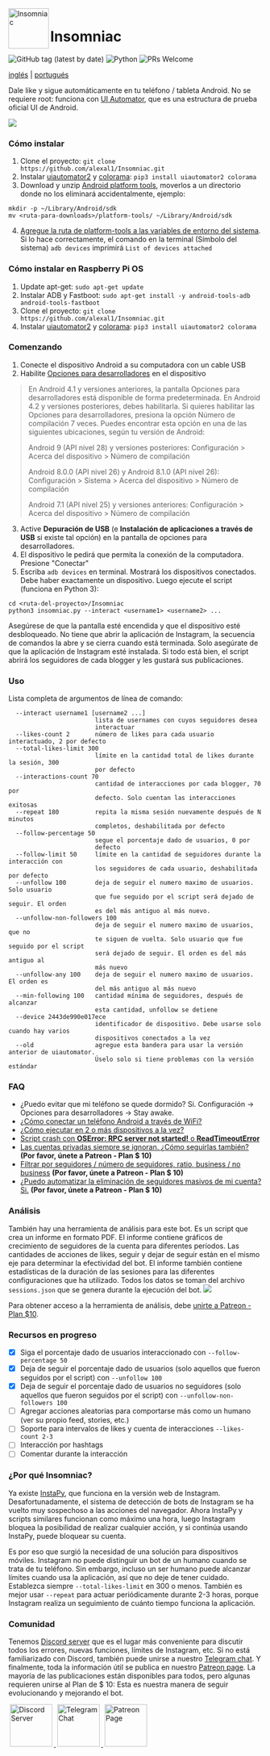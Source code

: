 <img align="left" width="80" height="80" src="https://raw.githubusercontent.com/alexal1/Insomniac/master/res/icon.jpg" alt="Insomniac">

# Insomniac
![GitHub tag (latest by date)](https://img.shields.io/github/v/tag/alexal1/Insomniac?label=latest%20version)
![Python](https://img.shields.io/badge/built%20with-Python3-red.svg)
![PRs Welcome](https://img.shields.io/badge/PRs-welcome-brightgreen.svg?style=flat)


[inglés](https://github.com/alexal1/Insomniac/blob/master/README.md) | [portugués](https://github.com/alexal1/Insomniac/blob/master/res/README_pt_BR.md)

Dale like y sigue automáticamente en tu teléfono / tableta Android. No se requiere root: funciona con [UI Automator](https://developer.android.com/training/testing/ui-automator?hl=es), que es una estructura de prueba oficial UI de Android.

<img src="https://raw.githubusercontent.com/alexal1/Insomniac/master/res/demo.gif">

### Cómo instalar
1. Clone el proyecto: `git clone https://github.com/alexal1/Insomniac.git`
2. Instalar [uiautomator2](https://github.com/openatx/uiautomator2) y [colorama](https://pypi.org/project/colorama/): `pip3 install uiautomator2 colorama`
3. Download y unzip [Android platform tools](https://developer.android.com/studio/releases/platform-tools), moverlos a un directorio donde no los eliminará accidentalmente, ejemplo:
```
mkdir -p ~/Library/Android/sdk
mv <ruta-para-downloads>/platform-tools/ ~/Library/Android/sdk
```
4. [Agregue la ruta de platform-tools a las variables de entorno del sistema](https://github.com/alexal1/Insomniac/wiki/Agregue-la-ruta-de-platform-tools-a-las-variables-de-entorno-del-sistema-es). Si lo hace correctamente, el comando en la terminal (Símbolo del sistema) `adb devices` imprimirá `List of devices attached`

### Cómo instalar en Raspberry Pi OS
1. Update apt-get: `sudo apt-get update`
2. Instalar ADB y Fastboot: `sudo apt-get install -y android-tools-adb android-tools-fastboot`
3. Clone el proyecto: `git clone https://github.com/alexal1/Insomniac.git`
4. Instalar [uiautomator2](https://github.com/openatx/uiautomator2) y [colorama](https://pypi.org/project/colorama/): `pip3 install uiautomator2 colorama`

### Comenzando
1. Conecte el dispositivo Android a su computadora con un cable USB
2. Habilite [Opciones para desarrolladores](https://developer.android.com/studio/debug/dev-options?hl=es) en el dispositivo
>En Android 4.1 y versiones anteriores, la pantalla Opciones para desarrolladores está disponible de forma predeterminada. En Android 4.2 y versiones posteriores, debes habilitarla. Si quieres habilitar las Opciones para desarrolladores, presiona la opción Número de compilación 7 veces. Puedes encontrar esta opción en una de las siguientes ubicaciones, según tu versión de Android:
>
> Android 9 (API nivel 28) y versiones posteriores: Configuración > Acerca del dispositivo > Número de compilación
>
> Android 8.0.0 (API nivel 26) y Android 8.1.0 (API nivel 26): Configuración > Sistema > Acerca del dispositivo > Número de compilación
>
> Android 7.1 (API nivel 25) y versiones anteriores: Configuración > Acerca del dispositivo > Número de compilación
3. Active **Depuración de USB** (e **Instalación de aplicaciones a través de USB** si existe tal opción) en la pantalla de opciones para desarrolladores.
4. El dispositivo le pedirá que permita la conexión de la computadora. Presione "Conectar"
5. Escriba `adb devices` en terminal. Mostrará los dispositivos conectados. Debe haber exactamente un dispositivo. Luego ejecute el script (funciona en Python 3):
```
cd <ruta-del-proyecto>/Insomniac
python3 insomniac.py --interact <username1> <username2> ...
```
Asegúrese de que la pantalla esté encendida y que el dispositivo esté desbloqueado. No tiene que abrir la aplicación de Instagram, la secuencia de comandos la abre y se cierra cuando está terminada. Solo asegúrate de que la aplicación de Instagram esté instalada. Si todo está bien, el script abrirá los seguidores de cada blogger y les gustará sus publicaciones.

### Uso
Lista completa de argumentos de línea de comando:
```
  --interact username1 [username2 ...]
                        lista de usernames con cuyos seguidores desea
                        interactuar
  --likes-count 2       número de likes para cada usuario interactuado, 2 por defecto
  --total-likes-limit 300
                        límite en la cantidad total de likes durante la sesión, 300
                        por defecto
  --interactions-count 70
                        cantidad de interacciones por cada blogger, 70 por
                        defecto. Solo cuentan las interacciones exitosas
  --repeat 180          repita la misma sesión nuevamente después de N minutos
                        completos, deshabilitada por defecto
  --follow-percentage 50
                        segue el porcentaje dado de usuarios, 0 por
                        defecto
  --follow-limit 50     límite en la cantidad de seguidores durante la interacción con
                        los seguidores de cada usuario, deshabilitada por defecto
  --unfollow 100        deja de seguir el numero maximo de usuarios. Solo usuario
                        que fue seguido por el script será dejado de seguir. El orden
                        es del más antiguo al más nuevo.
  --unfollow-non-followers 100
                        deja de seguir el numero maximo de usuarios, que no
                        te siguen de vuelta. Solo usuario que fue seguido por el script
                        será dejado de seguir. El orden es del más antiguo al
                        más nuevo
  --unfollow-any 100    deja de seguir el numero maximo de usuarios. El orden es
                        del más antiguo al más nuevo
  --min-following 100   cantidad mínima de seguidores, después de alcanzar
                        esta cantidad, unfollow se detiene
  --device 2443de990e017ece
                        identificador de dispositivo. Debe usarse solo cuando hay varios
                        dispositivos conectados a la vez
  --old                 agregue esta bandera para usar la versión anterior de uiautomator.
                        Úselo solo si tiene problemas con la versión estándar                   
```

### FAQ
- ¿Puedo evitar que mi teléfono se quede dormido? Si. Configuración -> Opciones para desarrolladores -> Stay awake.
- [¿Cómo conectar un teléfono Android a través de WiFi?](https://www.patreon.com/posts/connect-android-38655552)
- [¿Cómo ejecutar en 2 o más dispositivos a la vez?](https://www.patreon.com/posts/38683736)
- [Script crash con **OSError: RPC server not started!** o **ReadTimeoutError**](https://www.patreon.com/posts/problems-with-to-38702683)
- [Las cuentas privadas siempre se ignoran. ¿Cómo seguirlas también?](https://www.patreon.com/posts/enable-private-39097751) **(Por favor, únete a Patreon - Plan $ 10)**
- [Filtrar por seguidores / número de seguidores, ratio, business / no business](https://www.patreon.com/posts/38826184) **(Por favor, únete a Patreon - Plan $ 10)**
- [¿Puedo automatizar la eliminación de seguidores masivos de mi cuenta? Si.](https://www.patreon.com/posts/40514622) **(Por favor, únete a Patreon - Plan $ 10)**

### Análisis
También hay una herramienta de análisis para este bot. Es un script que crea un informe en formato PDF. El informe contiene gráficos de crecimiento de seguidores de la cuenta para diferentes períodos. Las cantidades de acciones de likes, seguir y dejar de seguir están en el mismo eje para determinar la efectividad del bot. El informe también contiene estadísticas de la duración de las sesiones para las diferentes configuraciones que ha utilizado. Todos los datos se toman del archivo `sessions.json` que se genera durante la ejecución del bot.
<img src="https://raw.githubusercontent.com/alexal1/Insomniac/master/res/analytics_sample.png">

Para obtener acceso a la herramienta de análisis, debe [unirte a Patreon - Plan $10](https://www.patreon.com/insomniac_bot).

### Recursos en progreso
- [x] Siga el porcentaje dado de usuarios interaccionado con `--follow-percentage 50`
- [x] Deja de seguir el porcentaje dado de usuarios (solo aquellos que fueron seguidos por el script) con `--unfollow 100`
- [x] Deja de seguir el porcentaje dado de usuarios no seguidores (solo aquellos que fueron seguidos por el script) con `--unfollow-non-followers 100`
- [ ] Agregar acciones aleatorias para comportarse más como un humano (ver su propio feed, stories, etc.)
- [ ] Soporte para intervalos de likes y cuenta de interacciones `--likes-count 2-3`
- [ ] Interacción por hashtags
- [ ] Comentar durante la interacción

### ¿Por qué Insomniac?
Ya existe [InstaPy](https://github.com/timgrossmann/InstaPy), que funciona en la versión web de Instagram. Desafortunadamente, el sistema de detección de bots de Instagram se ha vuelto muy sospechoso a las acciones del navegador. Ahora InstaPy y scripts similares funcionan como máximo una hora, luego Instagram bloquea la posibilidad de realizar cualquier acción, y si continúa usando InstaPy, puede bloquear su cuenta.

Es por eso que surgió la necesidad de una solución para dispositivos móviles. Instagram no puede distinguir un bot de un humano cuando se trata de tu teléfono. Sin embargo, incluso un ser humano puede alcanzar límites cuando usa la aplicación, así que no deje de tener cuidado. Establezca siempre `--total-likes-limit` en 300 o menos. También es mejor usar `--repeat` para actuar periódicamente durante 2-3 horas, porque Instagram realiza un seguimiento de cuánto tiempo funciona la aplicación.

### Comunidad
Tenemos [Discord server](https://discord.gg/59pUYCw) que es el lugar más conveniente para discutir todos los errores, nuevas funciones, límites de Instagram, etc. Si no está familiarizado con Discord, también puede unirse a nuestro [Telegram chat](https://t.me/insomniac_chat). Y finalmente, toda la información útil se publica en nuestro [Patreon page](https://www.patreon.com/insomniac_bot). La mayoría de las publicaciones están disponibles para todos, pero algunas requieren unirse al Plan de $ 10: Esta es nuestra manera de seguir evolucionando y mejorando el bot.

<p>
  <a href="https://discord.gg/59pUYCw">
    <img hspace="3" alt="Discord Server" src="https://raw.githubusercontent.com/alexal1/Insomniac/master/res/discord.png" height=84/>
  </a>
  <a href="https://t.me/insomniac_chat">
    <img hspace="3" alt="Telegram Chat" src="https://raw.githubusercontent.com/alexal1/Insomniac/master/res/telegram.png" height=84/>
  </a>
  <a href="https://www.patreon.com/insomniac_bot">
    <img hspace="3" alt="Patreon Page" src="https://raw.githubusercontent.com/alexal1/Insomniac/master/res/patreon.png" height=84/>
  </a>
</p>
